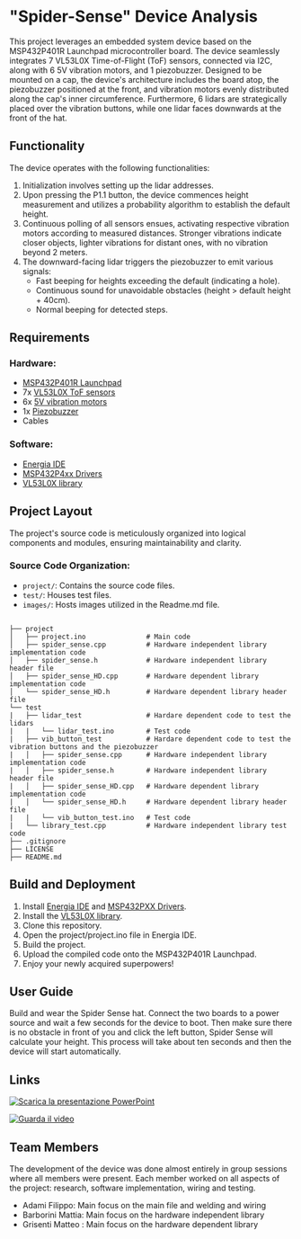 # "Spider-Sense" Device Analysis

This project leverages an embedded system device based on the MSP432P401R Launchpad microcontroller board. The device seamlessly integrates 7 VL53L0X Time-of-Flight (ToF) sensors, connected via I2C, along with 6 5V vibration motors, and 1 piezobuzzer. Designed to be mounted on a cap, the device's architecture includes the board atop, the piezobuzzer positioned at the front, and vibration motors evenly distributed along the cap's inner circumference. Furthermore, 6 lidars are strategically placed over the vibration buttons, while one lidar faces downwards at the front of the hat.

## Functionality
The device operates with the following functionalities:
1. Initialization involves setting up the lidar addresses.
2. Upon pressing the P1.1 button, the device commences height measurement and utilizes a probability algorithm to establish the default height.
3. Continuous polling of all sensors ensues, activating respective vibration motors according to measured distances. Stronger vibrations indicate closer objects, lighter vibrations for distant ones, with no vibration beyond 2 meters.
4. The downward-facing lidar triggers the piezobuzzer to emit various signals:
   - Fast beeping for heights exceeding the default (indicating a hole).
   - Continuous sound for unavoidable obstacles (height > default height + 40cm).
   - Normal beeping for detected steps.

## Requirements
### Hardware:
- [MSP432P401R Launchpad](https://www.ti.com/tool/MSP-EXP430FR5994)
- 7x [VL53L0X ToF sensors](https://it.aliexpress.com/item/1005002977961401.html?aff_platform=true&aff_short_key=UneMJZVf&isdl=y&src=bing&pdp_npi=3%40dis%21EUR%212.83%212.30%21%21%211.20%21%21%40%2112000023039141307%21ppc%21%21&albch=shopping&acnt=135095331&isdl=y&albcp=554517167&albag=1309519445239021&slnk=&trgt=pla-4585444532009022&plac=&crea=81845017493928&netw=o&device=c&mtctp=e&utm_source=Bing&utm_medium=shopping&utm_campaign=PA_Bing_IT_PC_customlabel1-20230705&utm_content=customlable1%3D7&utm_term=VL53L0X%20200C%20ToF%20sensors&msclkid=d75801e7b007191e7c956431a3822d9a)
- 6x [5V vibration motors](https://it.aliexpress.com/item/1005005302873260.html?srcSns=sns_Telegram&spreadType=socialShare&bizType=ProductDetail&social_params=60508653939&aff_fcid=ab52eddc0b544a099dea4a1025276cf8-1708528789217-04264-_Evotpdf&tt=MG&aff_fsk=_Evotpdf&aff_platform=default&sk=_Evotpdf&aff_trace_key=ab52eddc0b544a099dea4a1025276cf8-1708528789217-04264-_Evotpdf&shareId=60508653939&businessType=ProductDetail&platform=AE&terminal_id=7b39ca732c4d42a099da9f4804047853&afSmartRedirect=y)
- 1x [Piezobuzzer](https://it.aliexpress.com/item/1005004617365080.html?spm=a2g0o.productlist.main.5.7bfe7605746tWf&algo_pvid=fe297b93-7460-4b17-8e76-85f807f6617c&aem_p4p_detail=202402210720492674003603170060001493032&algo_exp_id=fe297b93-7460-4b17-8e76-85f807f6617c-2&pdp_npi=4%40dis%21EUR%210.54%210.48%21%21%210.57%210.51%21%40211b813c17085288493717219e3cfa%2112000029847955671%21sea%21IT%214607803653%21&curPageLogUid=Bw13ykn6abOA&utparam-url=scene%3Asearch%7Cquery_from%3A&search_p4p_id=202402210720492674003603170060001493032_3)
- Cables

### Software:
- [Energia IDE](https://energia.nu/download/)
- [MSP432P4xx Drivers](https://software-dl.ti.com/msp430/msp430_public_sw/mcu/msp430/MSP-EXP432P401R/latest/index_FDS.html)
- [VL53L0X library](https://github.com/pololu/vl53l0x-arduino/blob/master/VL53L0X.h)

## Project Layout
The project's source code is meticulously organized into logical components and modules, ensuring maintainability and clarity.

### Source Code Organization:
- `project/`: Contains the source code files.
- `test/`: Houses test files.
- `images/`: Hosts images utilized in the Readme.md file.

```

├── project
│   ├── project.ino               # Main code
│   ├── spider_sense.cpp          # Hardware independent library implementation code
│   ├── spider_sense.h            # Hardware independent library header file
│   ├── spider_sense_HD.cpp       # Hardware dependent library implementation code
│   └── spider_sense_HD.h         # Hardware dependent library header file
└── test
|   ├── lidar_test                # Hardare dependent code to test the lidars
|   |   └── lidar_test.ino        # Test code
|   ├── vib_button_test           # Hardare dependent code to test the vibration buttons and the piezobuzzer
|   │   ├── spider_sense.cpp      # Hardware independent library implementation code
|   │   ├── spider_sense.h        # Hardware independent library header file
|   │   ├── spider_sense_HD.cpp   # Hardware dependent library implementation code
|   │   └── spider_sense_HD.h     # Hardware dependent library header file
|   |   └── vib_button_test.ino   # Test code
|   └── library_test.cpp          # Hardware independent library test code
├── .gitignore
├── LICENSE
├── README.md

```

## Build and Deployment
1. Install [Energia IDE](https://energia.nu/download/) and [MSP432PXX Drivers](https://software-dl.ti.com/msp430/msp430_public_sw/mcu/msp430/MSP-EXP432P401R/latest/index_FDS.html).
2. Install the [VL53L0X library](https://github.com/pololu/vl53l0x-arduino/blob/master/VL53L0X.h).
3. Clone this repository.
4. Open the project/project.ino file in Energia IDE.
5. Build the project.
6. Upload the compiled code onto the MSP432P401R Launchpad.
7. Enjoy your newly acquired superpowers!

## User Guide
Build and wear the Spider Sense hat. Connect the two boards to a power source and wait a few seconds for the device to boot. Then make sure there is no obstacle in front of you and click the left button, Spider Sense will calculate your height. This process will take about ten seconds and then the device will start automatically.

## Links
[![Scarica la presentazione PowerPoint](https://img.shields.io/badge/PowerPoint-Download-blue?style=for-the-badge&logo=microsoft-powerpoint)](https://www.canva.com/design/DAF9aIgwgVA/w0DnBaI3MHDXlyY1cSgh3A/edit?utm_content=DAF9aIgwgVA&utm_campaign=designshare&utm_medium=link2&utm_source=sharebutton)

[![Guarda il video](https://img.shields.io/badge/Video-YouTube-red?style=for-the-badge&logo=youtube)](https://youtu.be/8-n8-ijeDpo?feature=shared)


## Team Members
The development of the device was done almost entirely in group sessions where all members were present.
Each member worked on all aspects of the project: research, software implementation, wiring and testing.
- Adami Filippo: Main focus on the main file and welding and wiring
- Barborini Mattia: Main focus on the hardware independent library
- Grisenti Matteo : Main focus on the hardware dependent library 


